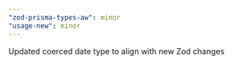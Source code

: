 ```yaml
---
"zod-prisma-types-aw": minor
"usage-new": minor
---
```


Updated coerced date type to align with new Zod changes
